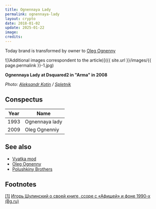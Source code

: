 ```yaml
---
title: Ognennaya Lady
permalink: ognennaya-lady
layout: crypto
date: 2018-01-02
update: 2025-01-22
image:
credits:
---
```


Today brand is transformed by owner to [Oleg Ognenny](ognenny-oleg)

![(Additional images correspondent to the article)]({{ site.url }}/images/{{ page.permalink }}-1.jpg)

**Ognennaya Lady at Dsquared2 in "Arma" in 2008**

*Photo: [Aleksandr Kotin](http://www.spletnik.ru/gallery/382-20080725_pokaz_Dsquared2_osen_zima_08_09/5972-Ognennaj%D0%B0_Ledi.html) / [Spletnik](http://www.spletnik.ru/gallery/382-20080725_pokaz_Dsquared2_osen_zima_08_09/5972-Ognennaj%D0%B0_Ledi.html)*

## Сonspectus

|Year|Name|
|-|-|
|1993|Ognennaya lady|
|2009|Oleg Ognenniy|

## See also

+ [Vyatka mod](vyatka-mod)
+ [Oleg Ognenny](ognenny-oleg)
+ [Polushkiny Brothers](polushkiny-brothers)


## Footnotes

[[1]](#a1) <span id="f1"></span> [Игорь Шулинский о своей книге, ссоре с «Афишей» и фоне 1990-х (Bg.ru)](http://bg.ru/entertainment/istorija_moskovskih_klubov-15640/?chapter=5)
